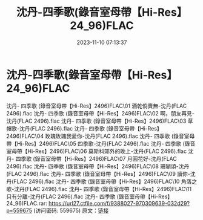 ﻿---
title: 沈丹-四季歌(錄音室母帶【Hi-Res】24_96)FLAC
date: 2023-11-10 07:13:37
categories: APE、FLAC、MP3
tags: None
---
# 沈丹-四季歌(錄音室母帶【Hi-Res】24_96)FLAC

沈丹- 四季歌 (錄音室母帶【Hi-Res】2496)FLAC\01
酒乾倘賣無-沈丹(FLAC 2496).flac
沈丹- 四季歌 (錄音室母帶【Hi-Res】2496)FLAC\02 啊，朋友再見-沈丹(FLAC
2496).flac
沈丹- 四季歌 (錄音室母帶【Hi-Res】2496)FLAC\03 草帽歌-沈丹(FLAC
2496).flac
沈丹- 四季歌 (錄音室母帶【Hi-Res】2496)FLAC\04 玫瑰玫瑰我愛你-沈丹(FLAC
2496).flac
沈丹- 四季歌 (錄音室母帶【Hi-Res】2496)FLAC\05 四季歌-沈丹(FLAC
2496).flac
沈丹- 四季歌 (錄音室母帶【Hi-Res】2496)FLAC\06 莫斯科郊外的晚上-沈丹(FLAC
2496).flac
沈丹- 四季歌 (錄音室母帶【Hi-Res】2496)FLAC\07 月圓花好-沈丹(FLAC
2496).flac
沈丹- 四季歌 (錄音室母帶【Hi-Res】2496)FLAC\08 珊瑚頌-沈丹(FLAC
2496).flac
沈丹- 四季歌 (錄音室母帶【Hi-Res】2496)FLAC\09 讀你-沈丹(FLAC
2496).flac
沈丹- 四季歌 (錄音室母帶【Hi-Res】2496)FLAC\10 角落之歌-沈丹(FLAC
2496).flac
沈丹- 四季歌 (錄音室母帶【Hi-Res】2496)FLAC\11 只有分離-沈丹(FLAC
2496).flac
沈丹- 四季歌 (錄音室母帶【Hi-Res】24_96)FLAC.rar: https://url27.ctfile.com/f/9388027-970309639-032d29?p=559675
(访问密码: 559675)
原文：[链接](https://blog.sina.com.cn/s/blog_1647c7e76010313r4.html)